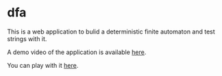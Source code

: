 # dfa

This is a web application to bulid a deterministic finite automaton and test strings with it.

A demo video of the application is available [here](https://drive.google.com/file/d/1uXXtjTeE4aSViuJfj1xUMNFNPLVwUwQR/view "Go to Video").

You can play with it [here](https://beedu18.github.io/dfa/ "Build your own dfa").

